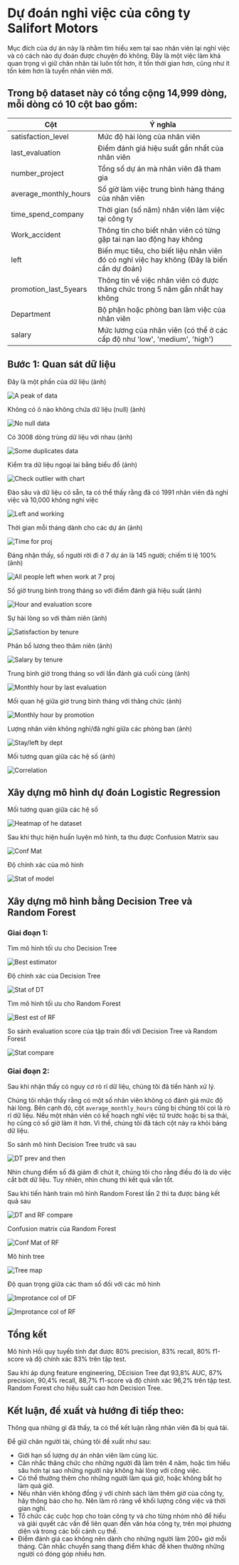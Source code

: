 # Dự đoán nghỉ việc của công ty Salifort Motors

Mục đích của dự án này là nhằm tìm hiểu xem tại sao nhân viên lại nghỉ việc và có cách nào dự đoán được chuyện đó không. Đây là một việc làm khá quan trọng vì giữ chân nhân tài luôn tốt hơn, ít tốn thời gian hơn, cũng như ít tốn kém hơn là tuyển nhân viên mới. 

## Trong bộ dataset này có tổng cộng 14,999 dòng, mỗi dòng có 10 cột bao gồm:
| Cột | Ý nghĩa |
| ----------- | ----------- |
| satisfaction_level | Mức độ hài lòng của nhân viên |
| last_evaluation | Điểm đánh giá hiệu suất gần nhất của nhân viên |
| number_project | Tổng số dự án mà nhân viên đã tham gia |
| average_monthly_hours | Số giờ làm việc trung bình hàng tháng của nhân viên |
| time_spend_company | Thời gian (số năm) nhân viên làm việc tại công ty |
| Work_accident | Thông tin cho biết nhân viên có từng gặp tai nạn lao động hay không |
| left | Biến mục tiêu, cho biết liệu nhân viên đó có nghỉ việc hay không (Đây là biến cần dự đoán) |
| promotion_last_5years | Thông tin về việc nhân viên có được thăng chức trong 5 năm gần nhất hay không |
| Department | Bộ phận hoặc phòng ban làm việc của nhân viên |
| salary | Mức lương của nhân viên (có thể ở các cấp độ như 'low', 'medium', 'high') |

## Bước 1: Quan sát dữ liệu
Đây là một phần của dữ liệu (ảnh)

![A peak of data](https://github.com/1k32k2/Salifort_Motors/blob/main/image/1.jpeg)

Không có ô nào không chứa dữ liệu (null) (ảnh)

![No null data](https://github.com/1k32k2/Salifort_Motors/blob/main/image/2.jpeg)

Có 3008 dòng trùng dữ liệu với nhau (ảnh)

![Some duplicates data](https://github.com/1k32k2/Salifort_Motors/blob/main/image/3.jpeg)

Kiểm tra dữ liệu ngoại lai bằng biểu đồ (ảnh)

![Check outlier with chart](https://github.com/1k32k2/Salifort_Motors/blob/main/image/4.png)

Đào sâu và dữ liệu có sẵn, ta có thể thấy rằng đã có 1991 nhân viên đã nghỉ việc và 10,000 không nghỉ việc

![Left and working](https://github.com/1k32k2/Salifort_Motors/blob/main/image/5.jpeg)

Thời gian mỗi tháng dành cho các dự án (ảnh)

![Time for proj](https://github.com/1k32k2/Salifort_Motors/blob/main/image/6.png)

Đáng nhận thấy, số người rời đi ở 7 dự án là 145 người; chiếm tỉ lệ 100% (ảnh)

![All people left when work at 7 proj](https://github.com/1k32k2/Salifort_Motors/blob/main/image/7.jpeg)

Số giờ trung bình trong tháng so với điểm đánh giá hiệu suất (ảnh)

![Hour and evaluation score](https://github.com/1k32k2/Salifort_Motors/blob/main/image/8.png)

Sự hài lòng so với thâm niên (ảnh)

![Satisfaction by tenure](https://github.com/1k32k2/Salifort_Motors/blob/main/image/9.png)

Phân bổ lương theo thâm niên (ảnh)

![Salary by tenure](https://github.com/1k32k2/Salifort_Motors/blob/main/image/10.png)

Trung bình giờ trong tháng so với lần đánh giá cuối cùng (ảnh)

![Monthly hour by last evaluation](https://github.com/1k32k2/Salifort_Motors/blob/main/image/11.png)

Mối quan hệ giữa giờ trung bình tháng với thăng chức (ảnh)

![Monthly hour by promotion](https://github.com/1k32k2/Salifort_Motors/blob/main/image/12.png)

Lượng nhân viên không nghỉ/đã nghỉ giữa các phòng ban (ảnh)

![Stay/left by dept](https://github.com/1k32k2/Salifort_Motors/blob/main/image/13.png)

Mối tương quan giữa các hệ số (ảnh)

![Correlation](https://github.com/1k32k2/Salifort_Motors/blob/main/image/14.png)

## Xây dựng mô hình dự đoán Logistic Regression

Mối tương quan giữa các hệ số 

![Heatmap of he dataset](https://github.com/1k32k2/Salifort_Motors/blob/main/image/15.png)

Sau khi thực hiện huấn luyện mô hình, ta thu được Confusion Matrix sau

![Conf Mat](https://github.com/1k32k2/Salifort_Motors/blob/main/image/17.png)

Độ chính xác của mô hình

![Stat of model](https://github.com/1k32k2/Salifort_Motors/blob/main/image/18.jpeg)

## Xây dựng mô hình bằng Decision Tree và Random Forest

### Giai đoạn 1:

Tìm mô hình tối ưu cho Decision Tree

![Best estimator](https://github.com/1k32k2/Salifort_Motors/blob/main/image/19.jpeg)

Độ chính xác của Decision Tree

![Stat of DT](https://github.com/1k32k2/Salifort_Motors/blob/main/image/20.jpeg)

Tìm mô hình tối ưu cho Random Forest

![Best est of RF](https://github.com/1k32k2/Salifort_Motors/blob/main/image/21.jpeg)

So sánh evaluation score của tập train đối với Decision Tree và Random Forest

![Stat compare](https://github.com/1k32k2/Salifort_Motors/blob/main/image/22.jpeg)

### Giai đoạn 2:

Sau khi nhận thấy có nguy cơ rò rỉ dữ liệu, chúng tôi đã tiến hành xử lý.

Chúng tôi nhận thấy rằng có một số nhân viên không có đánh giá mức độ hài lòng. Bên cạnh đó, cột ```average_monthly_hours``` cũng bị chúng tôi coi là rò rỉ dữ liệu. Nếu một nhân viên có kế hoạch nghỉ việc từ trước hoặc bị sa thải, họ cũng có số giờ làm ít hơn. Vì thế, chúng tôi đã tách cột này ra khỏi bảng dữ liệu.

So sánh mô hình Decision Tree trước và sau

![DT prev and then](https://github.com/1k32k2/Salifort_Motors/blob/main/image/23.jpeg)

Nhìn chung điểm số đã giảm đi chút ít, chúng tôi cho rằng điều đó là do việc cắt bớt dữ liệu. Tuy nhiên, nhìn chung thì kết quả vẫn tốt.

Sau khi tiến hành train mô hình Random Forest lần 2 thì ta được bảng kết quả sau

![DT and RF compare](https://github.com/1k32k2/Salifort_Motors/blob/main/image/24.jpeg)

Confusion matrix của Random Forest 

![Conf Mat of RF](https://github.com/1k32k2/Salifort_Motors/blob/main/image/25.png)


Mô hình tree 

![Tree map](https://github.com/1k32k2/Salifort_Motors/blob/main/image/16.png)

Độ quan trọng giữa các tham số đối với các mô hình

![Improtance col of DF](https://github.com/1k32k2/Salifort_Motors/blob/main/image/27.png)

![Improtance col of RF](https://github.com/1k32k2/Salifort_Motors/blob/main/image/28.png)

## Tổng kết

Mô hình Hồi quy tuyếb tính đạt được 80% precision, 83% recall, 80% f1-score và độ chính xác 83% trên tập test.

Sau khi áp dụng feature engineering, DEcision Tree đạt 93,8% AUC, 87% precision, 90,4% recall, 88,7% f1-score và độ chính xác 96,2% trên tập test. Random Forest cho hiệu suất cao hơn Decision Tree.

## Kết luận, đề xuất và hướng đi tiếp theo:

Thông qua những gì đã thấy, ta có thể kết luận rằng nhân viên đã bị quá tải.

Để giữ chân người tài, chúng tôi đề xuất như sau:
- Giới hạn số lượng dự án nhân viên làm cùng lúc.
- Cân nhắc thăng chức cho những người đã làm trên 4 năm, hoặc tìm hiểu sâu hơn tại sao những người này không hài lòng với công việc.
- Có thể thưởng thêm cho những người làm quá giờ, hoặc không bắt họ làm quá giờ.
- Nếu nhân viên không đồng ý với chính sách làm thêm giờ của công ty, hãy thông báo cho họ. Nên làm rõ ràng về khối lượng công việc và thời gian nghỉ.
- Tổ chức các cuộc họp cho toàn công ty và cho từng nhóm nhỏ để hiểu và giải quyết các vấn đề liên quan đến văn hóa công ty, trên mọi phương diện và trong các bối cảnh cụ thể.
- Điểm đánh giá cao không nên dành cho những người làm 200+ giờ mỗi tháng. Cân nhắc chuyển sang thang điểm khác để khen thưởng những người có đóng góp nhiều hơn.
